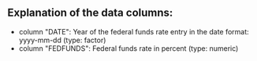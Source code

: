 ## Explanation of the data columns:
* column "DATE": Year of the federal funds rate entry in the date format: yyyy-mm-dd (type: factor)
* column "FEDFUNDS": Federal funds rate in percent (type: numeric)
